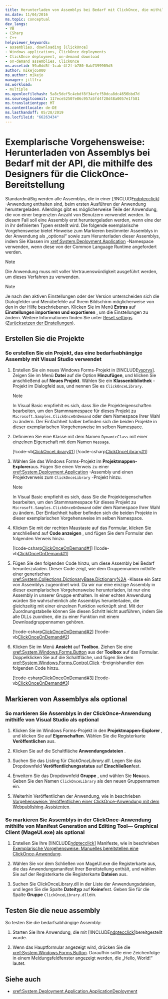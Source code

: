 ```yaml
---
title: Herunterladen von Assemblys bei Bedarf mit ClickOnce, die mithilfe des Designers
ms.date: 11/04/2016
ms.topic: conceptual
dev_langs:
- VB
- CSharp
- C++
helpviewer_keywords:
- assemblies, downloading [ClickOnce]
- Windows applications, ClickOnce deployments
- ClickOnce deployment, on-demand download
- on-demand assemblies, ClickOnce
ms.assetid: 59a0dd5f-1cab-4f2f-b780-0ab7399905d5
author: mikejo5000
ms.author: mikejo
manager: jillfra
ms.workload:
- multiple
ms.openlocfilehash: 5a8c5def5c4ebdf8f34efef50dca8dc4656bbd7d
ms.sourcegitcommit: 117ece52507e86c957a5fd4f28d48a0057e1f581
ms.translationtype: MT
ms.contentlocale: de-DE
ms.lasthandoff: 05/28/2019
ms.locfileid: "66263434"
---
```

# <a name="walkthrough-download-assemblies-on-demand-with-the-clickonce-deployment-api-using-the-designer"></a>Exemplarische Vorgehensweise: Herunterladen von Assemblys bei Bedarf mit der API, die mithilfe des Designers für die ClickOnce-Bereitstellung
Standardmäßig werden alle Assemblys, die in einer [!INCLUDE[ndptecclick](../deployment/includes/ndptecclick_md.md)] -Anwendung enthalten sind, beim ersten Ausführen der Anwendung heruntergeladen. Allerdings gibt es möglicherweise Teile der Anwendung, die von einer begrenzten Anzahl von Benutzern verwendet werden. In diesem Fall soll eine Assembly erst heruntergeladen werden, wenn eine der in ihr definierten Typen erstellt wird. Die folgende exemplarische Vorgehensweise bietet Hinweise zum Markieren bestimmter Assemblys in der Anwendung als „optional“ sowie zum Herunterladen dieser Assemblys, indem Sie Klassen im <xref:System.Deployment.Application> -Namespace verwenden, wenn diese von der Common Language Runtime angefordert werden.

> [!NOTE]
> Die Anwendung muss mit voller Vertrauenswürdigkeit ausgeführt werden, um dieses Verfahren zu verwenden.

> [!NOTE]
> Je nach den aktiven Einstellungen oder der Version unterscheiden sich die Dialogfelder und Menübefehle auf Ihrem Bildschirm möglicherweise von den in der Hilfe beschriebenen. Klicken Sie im Menü **Extras** auf **Einstellungen importieren und exportieren** , um die Einstellungen zu ändern. Weitere Informationen finden Sie unter [Reset settings (Zurücksetzen der Einstellungen)](../ide/environment-settings.md#reset-settings).

## <a name="create-the-projects"></a>Erstellen Sie die Projekte

### <a name="to-create-a-project-that-uses-an-on-demand-assembly-with-visual-studio"></a>So erstellen Sie ein Projekt, das eine bedarfsabhängige Assembly mit Visual Studio verwendet

1. Erstellen Sie ein neues Windows Forms-Projekt in [!INCLUDE[vsprvs](../code-quality/includes/vsprvs_md.md)]. Zeigen Sie im Menü **Datei** auf die Option **Hinzufügen**, und klicken Sie anschließend auf **Neues Projekt**. Wählen Sie ein **Klassenbibliothek** -Projekt im Dialogfeld aus, und nennen Sie es `ClickOnceLibrary`.

   > [!NOTE]
   > In Visual Basic empfiehlt es sich, dass Sie die Projekteigenschaften bearbeiten, um den Stammnamespace für dieses Projekt zu `Microsoft.Samples.ClickOnceOnDemand` oder dem Namespace Ihrer Wahl zu ändern. Der Einfachheit halber befinden sich die beiden Projekte in dieser exemplarischen Vorgehensweise im selben Namespace.

2. Definieren Sie eine Klasse mit dem Namen `DynamicClass` mit einer einzelnen Eigenschaft mit dem Namen `Message`.

    [!code-vb[ClickOnceLibrary#1](../deployment/codesnippet/VisualBasic/walkthrough-downloading-assemblies-on-demand-with-the-clickonce-deployment-api-using-the-designer_1.vb)]
    [!code-csharp[ClickOnceLibrary#1](../deployment/codesnippet/CSharp/walkthrough-downloading-assemblies-on-demand-with-the-clickonce-deployment-api-using-the-designer_1.cs)]

3. Wählen Sie das Windows Forms-Projekt im **Projektmappen-Explorer**aus. Fügen Sie einen Verweis zu einer <xref:System.Deployment.Application> -Assembly und einen Projektverweis zum `ClickOnceLibrary` -Projekt hinzu.

   > [!NOTE]
   > In Visual Basic empfiehlt es sich, dass Sie die Projekteigenschaften bearbeiten, um den Stammnamespace für dieses Projekt zu `Microsoft.Samples.ClickOnceOnDemand` oder dem Namespace Ihrer Wahl zu ändern. Der Einfachheit halber befinden sich die beiden Projekte in dieser exemplarischen Vorgehensweise im selben Namespace.

4. Klicken Sie mit der rechten Maustaste auf das Formular, klicken Sie anschließend auf **Code anzeigen** , und fügen Sie dem Formular den folgenden Verweis hinzu.

    [!code-csharp[ClickOnceOnDemand#1](../deployment/codesnippet/CSharp/walkthrough-downloading-assemblies-on-demand-with-the-clickonce-deployment-api-using-the-designer_2.cs)]
    [!code-vb[ClickOnceOnDemand#1](../deployment/codesnippet/VisualBasic/walkthrough-downloading-assemblies-on-demand-with-the-clickonce-deployment-api-using-the-designer_2.vb)]

5. Fügen Sie den folgenden Code hinzu, um diese Assembly bei Bedarf herunterzuladen. Dieser Code zeigt, wie dem Gruppennamen mithilfe einer generischen <xref:System.Collections.DictionaryBase.Dictionary%2A> -Klasse ein Satz von Assemblys zugeordnet wird. Da wir nur eine einzige Assembly in dieser exemplarischen Vorgehensweise herunterladen, ist nur eine Assembly in unserer Gruppe enthalten. In einer echten Anwendung würden Sie wahrscheinlich alle Assemblys herunterladen, die gleichzeitig mit einer einzelnen Funktion verknüpft sind. Mit der Zuordnungstabelle können Sie diesen Schritt leicht ausführen, indem Sie alle DLLs zuordnen, die zu einer Funktion mit einem Downloadgruppennamen gehören.

    [!code-csharp[ClickOnceOnDemand#2](../deployment/codesnippet/CSharp/walkthrough-downloading-assemblies-on-demand-with-the-clickonce-deployment-api-using-the-designer_3.cs)]
    [!code-vb[ClickOnceOnDemand#2](../deployment/codesnippet/VisualBasic/walkthrough-downloading-assemblies-on-demand-with-the-clickonce-deployment-api-using-the-designer_3.vb)]

6. Klicken Sie im Menü **Ansicht** auf **Toolbox**. Ziehen Sie eine <xref:System.Windows.Forms.Button> aus der **Toolbox** auf das Formular. Doppelklicken Sie auf die Schaltfläche, und fügen Sie dem <xref:System.Windows.Forms.Control.Click> -Ereignishandler den folgenden Code hinzu.

    [!code-csharp[ClickOnceOnDemand#3](../deployment/codesnippet/CSharp/walkthrough-downloading-assemblies-on-demand-with-the-clickonce-deployment-api-using-the-designer_4.cs)]
    [!code-vb[ClickOnceOnDemand#3](../deployment/codesnippet/VisualBasic/walkthrough-downloading-assemblies-on-demand-with-the-clickonce-deployment-api-using-the-designer_4.vb)]

## <a name="mark-assemblies-as-optional"></a>Markieren von Assemblys als optional

### <a name="to-mark-assemblies-as-optional-in-your-clickonce-application-by-using-visual-studio"></a>So markieren Sie Assemblys in der ClickOnce-Anwendung mithilfe von Visual Studio als optional

1. Klicken Sie im Windows Forms-Projekt in den **Projektmappen-Explorer** , und klicken Sie auf **Eigenschaften**. Wählen Sie die Registerkarte **Veröffentlichen** aus.

2. Klicken Sie auf die Schaltfläche **Anwendungsdateien** .

3. Suchen Sie das Listing für *ClickOnceLibrary.dll*. Legen Sie das Dropdownfeld **Veröffentlichungsstatus** auf **Einschließen**fest.

4. Erweitern Sie das Dropdownfeld **Gruppe** , und wählen Sie **Neu**aus. Geben Sie den Namen `ClickOnceLibrary` als den neuen Gruppennamen ein.

5. Weiterhin Veröffentlichen der Anwendung, wie in beschrieben [Vorgehensweise: Veröffentlichen einer ClickOnce-Anwendung mit dem Webpublishing-Assistenten](../deployment/how-to-publish-a-clickonce-application-using-the-publish-wizard.md).

### <a name="to-mark-assemblies-as-optional-in-your-clickonce-application-by-using-manifest-generation-and-editing-tool--graphical-client-mageuiexe"></a>So markieren Sie Assemblys in der ClickOnce-Anwendung mithilfe von Manifest Generation and Editing Tool— Graphical Client (MageUI.exe) als optional

1. Erstellen Sie Ihre [!INCLUDE[ndptecclick](../deployment/includes/ndptecclick_md.md)] Manifeste, wie in beschrieben [Exemplarische Vorgehensweise: Manuelles bereitstellen eine ClickOnce-Anwendung](../deployment/walkthrough-manually-deploying-a-clickonce-application.md).

2. Wählen Sie vor dem Schließen von MageUI.exe die Registerkarte aus, die das Anwendungsmanifest Ihrer Bereitstellung enthält, und wählen Sie auf der Registerkarte die Registerkarte **Dateien** aus.

3. Suchen Sie ClickOnceLibrary.dll in der Liste der Anwendungsdateien, und legen Sie die Spalte **Dateityp** auf **Keine**fest. Geben Sie für die Spalte **Gruppe** `ClickOnceLibrary.dll`ein.

## <a name="test-the-new-assembly"></a>Testen Sie die neue assembly

So testen Sie die bedarfsabhängige Assembly:

1. Starten Sie Ihre Anwendung, die mit [!INCLUDE[ndptecclick](../deployment/includes/ndptecclick_md.md)]bereitgestellt wurde.

2. Wenn das Hauptformular angezeigt wird, drücken Sie die <xref:System.Windows.Forms.Button>. Daraufhin sollte eine Zeichenfolge in einem Meldungsfeldfenster angezeigt werden, die „Hello, World!“ lautet.

## <a name="see-also"></a>Siehe auch

- <xref:System.Deployment.Application.ApplicationDeployment>
